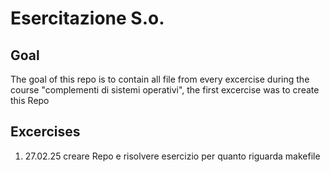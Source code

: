 # Esercitazione S.o.
## Goal
The goal of this repo is to contain all file from every excercise during the course "complementi di sistemi operativi", the first excercise was to create this Repo
## Excercises
1. 27.02.25 creare Repo e risolvere esercizio per quanto riguarda makefile

